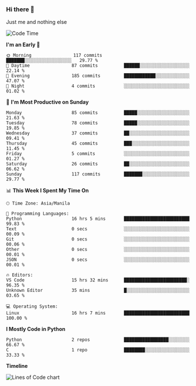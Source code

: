 ### Hi there 👋

Just me and nothing else


<!--START_SECTION:waka-->
![Code Time](http://img.shields.io/badge/Code%20Time-13%20hrs%2027%20mins-blue)

**I'm an Early 🐤** 

```text
🌞 Morning                117 commits         ███████░░░░░░░░░░░░░░░░░░   29.77 % 
🌆 Daytime                87 commits          ██████░░░░░░░░░░░░░░░░░░░   22.14 % 
🌃 Evening                185 commits         ████████████░░░░░░░░░░░░░   47.07 % 
🌙 Night                  4 commits           ░░░░░░░░░░░░░░░░░░░░░░░░░   01.02 % 
```
📅 **I'm Most Productive on Sunday** 

```text
Monday                   85 commits          █████░░░░░░░░░░░░░░░░░░░░   21.63 % 
Tuesday                  78 commits          █████░░░░░░░░░░░░░░░░░░░░   19.85 % 
Wednesday                37 commits          ██░░░░░░░░░░░░░░░░░░░░░░░   09.41 % 
Thursday                 45 commits          ███░░░░░░░░░░░░░░░░░░░░░░   11.45 % 
Friday                   5 commits           ░░░░░░░░░░░░░░░░░░░░░░░░░   01.27 % 
Saturday                 26 commits          ██░░░░░░░░░░░░░░░░░░░░░░░   06.62 % 
Sunday                   117 commits         ███████░░░░░░░░░░░░░░░░░░   29.77 % 
```


📊 **This Week I Spent My Time On** 

```text
🕑︎ Time Zone: Asia/Manila

💬 Programming Languages: 
Python                   16 hrs 5 mins       █████████████████████████   99.83 % 
Text                     0 secs              ░░░░░░░░░░░░░░░░░░░░░░░░░   00.09 % 
Git                      0 secs              ░░░░░░░░░░░░░░░░░░░░░░░░░   00.06 % 
Other                    0 secs              ░░░░░░░░░░░░░░░░░░░░░░░░░   00.01 % 
JSON                     0 secs              ░░░░░░░░░░░░░░░░░░░░░░░░░   00.01 % 

🔥 Editors: 
VS Code                  15 hrs 32 mins      ████████████████████████░   96.35 % 
Unknown Editor           35 mins             █░░░░░░░░░░░░░░░░░░░░░░░░   03.65 % 

💻 Operating System: 
Linux                    16 hrs 7 mins       █████████████████████████   100.00 % 
```

**I Mostly Code in Python** 

```text
Python                   2 repos             █████████████████░░░░░░░░   66.67 % 
C                        1 repo              ████████░░░░░░░░░░░░░░░░░   33.33 % 
```



**Timeline**

![Lines of Code chart](https://raw.githubusercontent.com/mauring55/mauring55/main/assets/bar_graph.png)


<!--END_SECTION:waka-->
